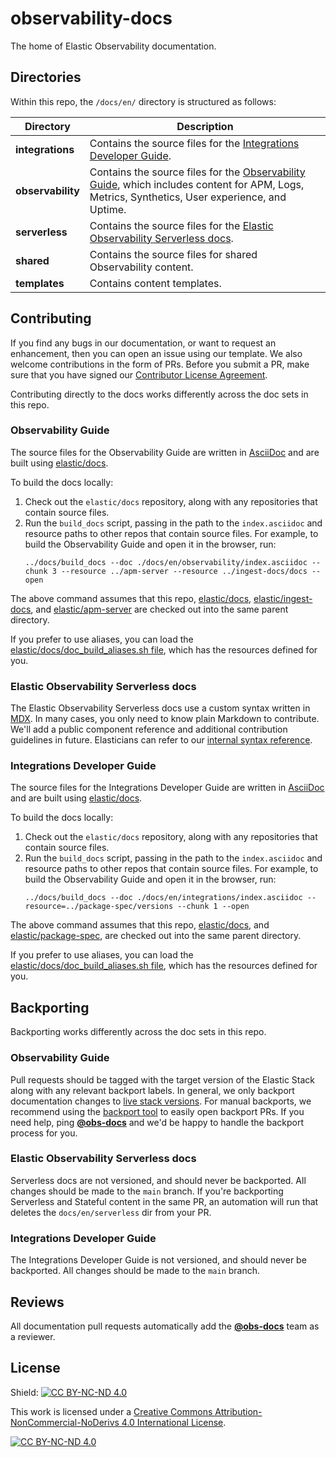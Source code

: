 # observability-docs

The home of Elastic Observability documentation.

## Directories

Within this repo, the `/docs/en/` directory is structured as follows:

| Directory             | Description |
| --------------------- | ----------- |
| __integrations__      | Contains the source files for the [Integrations Developer Guide](https://www.elastic.co/guide/en/integrations-developer/current/index.html).
| __observability__     | Contains the source files for the [Observability Guide](https://www.elastic.co/guide/en/observability/current/index.html), which includes content for APM, Logs, Metrics, Synthetics, User experience, and Uptime.|
| __serverless__ | Contains the source files for the [Elastic Observability Serverless docs](https://docs.elastic.co/serverless/observability/what-is-observability-serverless).
| __shared__ | Contains the source files for shared Observability content.|
| __templates__ | Contains content templates.|

## Contributing

If you find any bugs in our documentation, or want to request an enhancement, then you can open an issue using our template. We also welcome contributions in the form of PRs. Before you submit a PR, make sure that you have signed our [Contributor License Agreement](https://www.elastic.co/contributor-agreement/).

Contributing directly to the docs works differently across the doc sets in this repo.

### Observability Guide

The source files for the Observability Guide are written in [AsciiDoc](https://docs.asciidoctor.org/asciidoc/latest/) and are built using [elastic/docs](https://github.com/elastic/docs).

To build the docs locally:

1. Check out the `elastic/docs` repository, along with any repositories that contain source files.
2. Run the `build_docs` script, passing in the path to the `index.asciidoc` and resource paths to other repos that contain source files. For example, to build the Observability Guide and open it in the browser, run:
    ```
    ../docs/build_docs --doc ./docs/en/observability/index.asciidoc --chunk 3 --resource ../apm-server --resource ../ingest-docs/docs --open
    ```

The above command assumes that this repo, [elastic/docs](https://github.com/elastic/docs), [elastic/ingest-docs](https://github.com/elastic/ingest-docs), and [elastic/apm-server](https://github.com/elastic/apm-server) are checked out into the same parent directory.

If you prefer to use aliases, you can load the [elastic/docs/doc_build_aliases.sh file](https://github.com/elastic/docs/blob/master/doc_build_aliases.sh), which has the resources defined for you.

### Elastic Observability Serverless docs

The Elastic Observability Serverless docs use a custom syntax written in [MDX](https://mdxjs.com/). In many cases, you only need to know plain Markdown to contribute. We'll add a public component reference and additional contribution guidelines in future. Elasticians can refer to our [internal syntax reference](https://docs.elastic.dev/docsmobile/syntax).

### Integrations Developer Guide

The source files for the Integrations Developer Guide are written in [AsciiDoc](https://docs.asciidoctor.org/asciidoc/latest/) and are built using [elastic/docs](https://github.com/elastic/docs).

To build the docs locally:

1. Check out the `elastic/docs` repository, along with any repositories that contain source files.
2. Run the `build_docs` script, passing in the path to the `index.asciidoc` and resource paths to other repos that contain source files. For example, to build the Observability Guide and open it in the browser, run:
    ```
    ../docs/build_docs --doc ./docs/en/integrations/index.asciidoc --resource=../package-spec/versions --chunk 1 --open
    ```

The above command assumes that this repo, [elastic/docs](https://github.com/elastic/docs), and [elastic/package-spec](https://github.com/elastic/package-spec), are checked out into the same parent directory.

If you prefer to use aliases, you can load the [elastic/docs/doc_build_aliases.sh file](https://github.com/elastic/docs/blob/master/doc_build_aliases.sh), which has the resources defined for you.

## Backporting

Backporting works differently across the doc sets in this repo.

### Observability Guide

Pull requests should be tagged with the target version of the Elastic Stack along with any relevant backport labels. In general, we only backport documentation changes to [live stack versions](https://github.com/elastic/docs/blob/master/conf.yaml#L74). For manual backports, we recommend using the [backport tool](https://github.com/sqren/backport) to easily open backport PRs. If you need help, ping **[@obs-docs](https://github.com/orgs/elastic/teams/obs-docs)** and we'd be happy to handle the backport process for you.

### Elastic Observability Serverless docs

Serverless docs are not versioned, and should never be backported. All changes should be made to the `main` branch.
If you're backporting Serverless and Stateful content in the same PR, an automation will run that deletes the `docs/en/serverless` dir from your PR.

### Integrations Developer Guide

The Integrations Developer Guide is not versioned, and should never be backported.  All changes should be made to the `main` branch.

## Reviews

All documentation pull requests automatically add the **[@obs-docs](https://github.com/orgs/elastic/teams/obs-docs)** team as a reviewer.

## License

Shield: [![CC BY-NC-ND 4.0][cc-by-nc-nd-shield]][cc-by-nc-nd]

This work is licensed under a
[Creative Commons Attribution-NonCommercial-NoDerivs 4.0 International License][cc-by-nc-nd].

[![CC BY-NC-ND 4.0][cc-by-nc-nd-image]][cc-by-nc-nd]

[cc-by-nc-nd]: http://creativecommons.org/licenses/by-nc-nd/4.0/
[cc-by-nc-nd-image]: https://licensebuttons.net/l/by-nc-nd/4.0/88x31.png
[cc-by-nc-nd-shield]: https://img.shields.io/badge/License-CC%20BY--NC--ND%204.0-lightgrey.svg